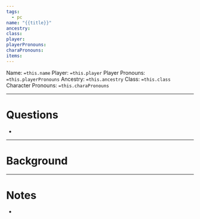 ```yaml
---
tags:
  - pc
name: "{{title}}"
ancestry: 
class: 
player: 
playerPronouns: 
charaPronouns: 
items:
---
```

Name: `=this.name`
Player: `=this.player`
Player Pronouns: `=this.playerPronouns`
Ancestry: `=this.ancestry`
Class: `=this.class`
Character Pronouns: `=this.charaPronouns`


---
# Questions
- 

---
# Background


---
# Notes
- 

